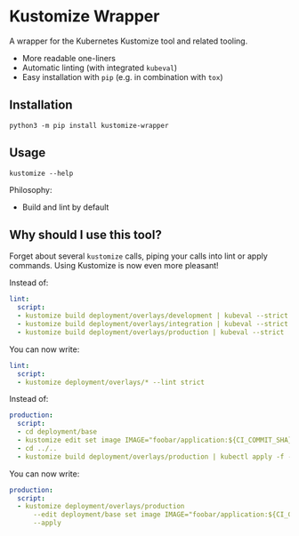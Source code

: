 Kustomize Wrapper
=================

A wrapper for the Kubernetes Kustomize tool and related tooling.

- More readable one-liners
- Automatic linting (with integrated `kubeval`)
- Easy installation with `pip` (e.g. in combination with `tox`)

Installation
------------

```console
python3 -m pip install kustomize-wrapper
```

Usage
-----

```console
kustomize --help
```

Philosophy:

- Build and lint by default

Why should I use this tool?
---------------------------

Forget about several `kustomize` calls, piping your calls into lint or apply
commands. Using Kustomize is now even more pleasant!

Instead of:
```yaml
lint:
  script:
  - kustomize build deployment/overlays/development | kubeval --strict
  - kustomize build deployment/overlays/integration | kubeval --strict
  - kustomize build deployment/overlays/production | kubeval --strict
```
You can now write:
```yaml
lint:
  script:
  - kustomize deployment/overlays/* --lint strict
```

Instead of:
```yaml
production:
  script:
  - cd deployment/base
  - kustomize edit set image IMAGE="foobar/application:${CI_COMMIT_SHA}"
  - cd ../..
  - kustomize build deployment/overlays/production | kubectl apply -f -
```
You can now write:
```yaml
production:
  script:
  - kustomize deployment/overlays/production
      --edit deployment/base set image IMAGE="foobar/application:${CI_COMMIT_SHA}"
      --apply
```

